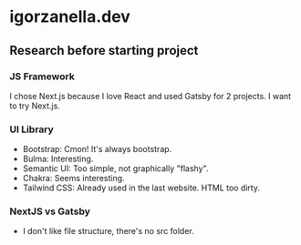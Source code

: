 # igorzanella.dev

## Research before starting project
### JS Framework
I chose Next.js because I love React and used Gatsby for 2 projects. I want to try Next.js.

### UI Library 
- Bootstrap: Cmon! It's always bootstrap.
- Bulma: Interesting.
- Semantic UI: Too simple, not graphically "flashy".
- Chakra: Seems interesting.
- Tailwind CSS: Already used in the last website. HTML too dirty.

### NextJS vs Gatsby
- I don't like file structure, there's no src folder.